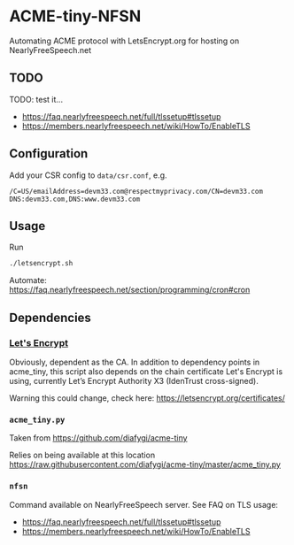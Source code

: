 # ACME-tiny-NFSN

Automating ACME protocol with LetsEncrypt.org for hosting on NearlyFreeSpeech.net

## TODO

TODO: test it...

- <https://faq.nearlyfreespeech.net/full/tlssetup#tlssetup>
- <https://members.nearlyfreespeech.net/wiki/HowTo/EnableTLS>

## Configuration

Add your CSR config to `data/csr.conf`, e.g.

```
/C=US/emailAddress=devm33.com@respectmyprivacy.com/CN=devm33.com
DNS:devm33.com,DNS:www.devm33.com
````

## Usage

Run
```sh
./letsencrypt.sh
```

Automate: <https://faq.nearlyfreespeech.net/section/programming/cron#cron>

## Dependencies

### [Let's Encrypt](https://letsencrypt.org/)

Obviously, dependent as the CA. In addition to dependency points in acme_tiny,
this script also depends on the chain certificate Let's Encrypt is using,
currently Let’s Encrypt Authority X3 (IdenTrust cross-signed).

Warning this could change, check here: <https://letsencrypt.org/certificates/>

### `acme_tiny.py`

Taken from <https://github.com/diafygi/acme-tiny>

Relies on being available at this location
<https://raw.githubusercontent.com/diafygi/acme-tiny/master/acme_tiny.py>

### `nfsn`

Command available on NearlyFreeSpeech server. See FAQ on TLS usage:

- <https://faq.nearlyfreespeech.net/full/tlssetup#tlssetup>
- <https://members.nearlyfreespeech.net/wiki/HowTo/EnableTLS>
